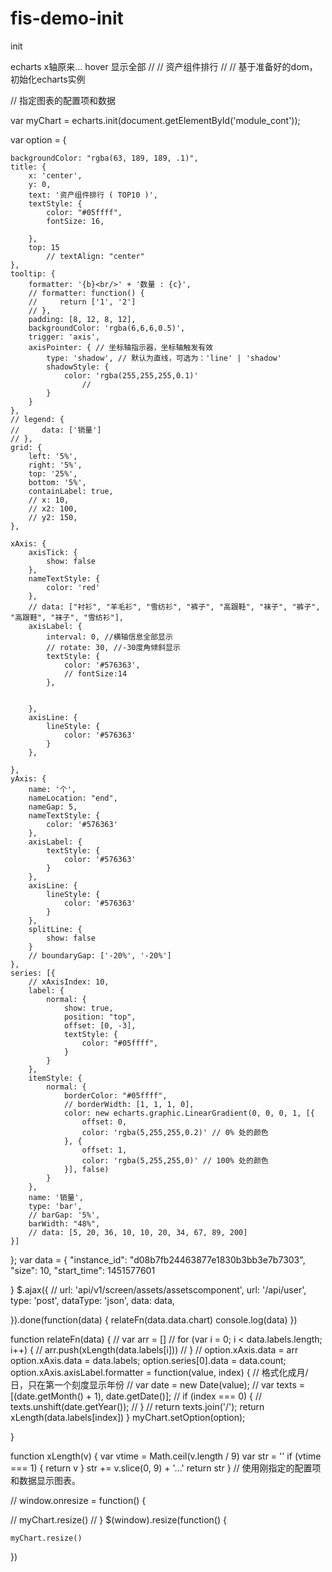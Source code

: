 # fis-demo-init
init

echarts x轴原来... hover 显示全部
// // 资产组件排行
// // 基于准备好的dom，初始化echarts实例

// 指定图表的配置项和数据

var myChart = echarts.init(document.getElementById('module_cont'));

var option = {

    backgroundColor: "rgba(63, 189, 189, .1)",
    title: {
        x: 'center',
        y: 0,
        text: '资产组件排行 ( TOP10 )',
        textStyle: {
            color: "#05ffff",
            fontSize: 16,

        },
        top: 15
            // textAlign: "center"
    },
    tooltip: {
        formatter: '{b}<br/>' + '数量 : {c}',
        // formatter: function() {
        //     return ['1', '2']
        // },
        padding: [8, 12, 8, 12],
        backgroundColor: 'rgba(6,6,6,0.5)',
        trigger: 'axis',
        axisPointer: { // 坐标轴指示器，坐标轴触发有效
            type: 'shadow', // 默认为直线，可选为：'line' | 'shadow'
            shadowStyle: {
                color: 'rgba(255,255,255,0.1)'
                    // 
            }
        }
    },
    // legend: {
    //     data: ['销量']
    // },
    grid: {
        left: '5%',
        right: '5%',
        top: '25%',
        bottom: '5%',
        containLabel: true,
        // x: 10,
        // x2: 100,
        // y2: 150,
    },

    xAxis: {
        axisTick: {
            show: false
        },
        nameTextStyle: {
            color: 'red'
        },
        // data: ["衬衫", "羊毛衫", "雪纺衫", "裤子", "高跟鞋", "袜子", "裤子", "高跟鞋", "袜子", "雪纺衫"],
        axisLabel: {
            interval: 0, //横轴信息全部显示  
            // rotate: 30, //-30度角倾斜显示  
            textStyle: {
                color: '#576363',
                // fontSize:14
            },


        },
        axisLine: {
            lineStyle: {
                color: '#576363'
            }
        },

    },
    yAxis: {
        name: '个',
        nameLocation: "end",
        nameGap: 5,
        nameTextStyle: {
            color: '#576363'
        },
        axisLabel: {
            textStyle: {
                color: '#576363'
            }
        },
        axisLine: {
            lineStyle: {
                color: '#576363'
            }
        },
        splitLine: {
            show: false
        }
        // boundaryGap: ['-20%', '-20%']
    },
    series: [{
        // xAxisIndex: 10,
        label: {
            normal: {
                show: true,
                position: "top",
                offset: [0, -3],
                textStyle: {
                    color: "#05ffff",
                }
            }
        },
        itemStyle: {
            normal: {
                borderColor: "#05ffff",
                // borderWidth: [1, 1, 1, 0],
                color: new echarts.graphic.LinearGradient(0, 0, 0, 1, [{
                    offset: 0,
                    color: 'rgba(5,255,255,0.2)' // 0% 处的颜色
                }, {
                    offset: 1,
                    color: 'rgba(5,255,255,0)' // 100% 处的颜色
                }], false)
            }
        },
        name: '销量',
        type: 'bar',
        // barGap: '5%',
        barWidth: "48%",
        // data: [5, 20, 36, 10, 10, 20, 34, 67, 89, 200]
    }]
};
var data = {
    "instance_id": "d08b7fb24463877e1830b3bb3e7b7303",
    "size": 10,
    "start_time": 1451577601

}
$.ajax({
    // url: 'api/v1/screen/assets/assetscomponent',
    url: '/api/user',
    type: 'post',
    dataType: 'json',
    data: data,


}).done(function(data) {
    relateFn(data.data.chart)
    console.log(data)
})

function relateFn(data) {
    // var arr = []
    // for (var i = 0; i < data.labels.length; i++) {
    //     arr.push(xLength(data.labels[i]))
    // }
    // option.xAxis.data = arr
    option.xAxis.data = data.labels;
    option.series[0].data = data.count;
    option.xAxis.axisLabel.formatter = function(value, index) {
        // 格式化成月/日，只在第一个刻度显示年份
        // var date = new Date(value);
        // var texts = [(date.getMonth() + 1), date.getDate()];
        // if (index === 0) {
        //     texts.unshift(date.getYear());
        // }
        // return texts.join('/');
        return xLength(data.labels[index])
    }
    myChart.setOption(option);

}

function xLength(v) {
    var vtime = Math.ceil(v.length / 9)
    var str = ''
    if (vtime === 1) {
        return v
    }
    str += v.slice(0, 9) + '...'
    return str
}
// 使用刚指定的配置项和数据显示图表。


// window.onresize = function() {

//     myChart.resize()
// }
$(window).resize(function() {

    myChart.resize()
})
